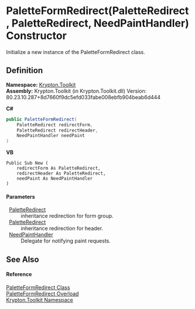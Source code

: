# PaletteFormRedirect(PaletteRedirect, PaletteRedirect, NeedPaintHandler) Constructor


Initialize a new instance of the PaletteFormRedirect class.



## Definition
**Namespace:** <a href="79d2eac2-21f4-54ff-7552-b20c33c30600.md">Krypton.Toolkit</a>  
**Assembly:** Krypton.Toolkit (in Krypton.Toolkit.dll) Version: 80.23.10.287+8d7660f9dc5efd033fabe008ebfb904beab6d444

**C#**
``` C#
public PaletteFormRedirect(
	PaletteRedirect redirectForm,
	PaletteRedirect redirectHeader,
	NeedPaintHandler needPaint
)
```
**VB**
``` VB
Public Sub New ( 
	redirectForm As PaletteRedirect,
	redirectHeader As PaletteRedirect,
	needPaint As NeedPaintHandler
)
```



#### Parameters
<dl><dt>  <a href="eb4bd14d-b283-a570-c104-b4d55603d473.md">PaletteRedirect</a></dt><dd>inheritance redirection for form group.</dd><dt>  <a href="eb4bd14d-b283-a570-c104-b4d55603d473.md">PaletteRedirect</a></dt><dd>inheritance redirection for header.</dd><dt>  <a href="33f685bd-f838-7c82-3e84-2827dccd141e.md">NeedPaintHandler</a></dt><dd>Delegate for notifying paint requests.</dd></dl>

## See Also


#### Reference
<a href="fa078fae-b7b3-f8fc-7a69-2993bbc572db.md">PaletteFormRedirect Class</a>  
<a href="71ffdac7-793d-78a2-9f57-fff7fc844456.md">PaletteFormRedirect Overload</a>  
<a href="79d2eac2-21f4-54ff-7552-b20c33c30600.md">Krypton.Toolkit Namespace</a>  

